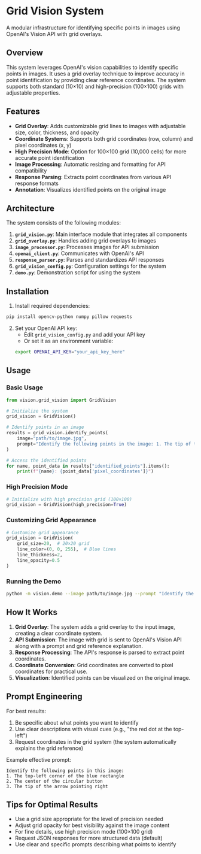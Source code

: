 # Grid Vision System

A modular infrastructure for identifying specific points in images using OpenAI's Vision API with grid overlays.

## Overview

This system leverages OpenAI's vision capabilities to identify specific points in images. It uses a grid overlay technique to improve accuracy in point identification by providing clear reference coordinates. The system supports both standard (10×10) and high-precision (100×100) grids with adjustable properties.

## Features

- **Grid Overlay**: Adds customizable grid lines to images with adjustable size, color, thickness, and opacity
- **Coordinate Systems**: Supports both grid coordinates (row, column) and pixel coordinates (x, y)
- **High Precision Mode**: Option for 100×100 grid (10,000 cells) for more accurate point identification
- **Image Processing**: Automatic resizing and formatting for API compatibility
- **Response Parsing**: Extracts point coordinates from various API response formats
- **Annotation**: Visualizes identified points on the original image

## Architecture

The system consists of the following modules:

1. **`grid_vision.py`**: Main interface module that integrates all components
2. **`grid_overlay.py`**: Handles adding grid overlays to images
3. **`image_processor.py`**: Processes images for API submission
4. **`openai_client.py`**: Communicates with OpenAI's API
5. **`response_parser.py`**: Parses and standardizes API responses
6. **`grid_vision_config.py`**: Configuration settings for the system
7. **`demo.py`**: Demonstration script for using the system

## Installation

1. Install required dependencies:
```bash
pip install opencv-python numpy pillow requests
```

2. Set your OpenAI API key:
   - Edit `grid_vision_config.py` and add your API key
   - Or set it as an environment variable:
   ```bash
   export OPENAI_API_KEY="your_api_key_here"
   ```

## Usage

### Basic Usage

```python
from vision.grid_vision import GridVision

# Initialize the system
grid_vision = GridVision()

# Identify points in an image
results = grid_vision.identify_points(
    image="path/to/image.jpg",
    prompt="Identify the following points in the image: 1. The tip of the object, 2. The center of the red circle"
)

# Access the identified points
for name, point_data in results["identified_points"].items():
    print(f"{name}: {point_data['pixel_coordinates']}")
```

### High Precision Mode

```python
# Initialize with high precision grid (100×100)
grid_vision = GridVision(high_precision=True)
```

### Customizing Grid Appearance

```python
# Customize grid appearance
grid_vision = GridVision(
    grid_size=20,  # 20×20 grid
    line_color=(0, 0, 255),  # Blue lines
    line_thickness=2,
    line_opacity=0.5
)
```

### Running the Demo

```bash
python -m vision.demo --image path/to/image.jpg --prompt "Identify the center of the object" --grid-size 10 --output result.png
```

## How It Works

1. **Grid Overlay**: The system adds a grid overlay to the input image, creating a clear coordinate system.
2. **API Submission**: The image with grid is sent to OpenAI's Vision API along with a prompt and grid reference explanation.
3. **Response Processing**: The API's response is parsed to extract point coordinates.
4. **Coordinate Conversion**: Grid coordinates are converted to pixel coordinates for practical use.
5. **Visualization**: Identified points can be visualized on the original image.

## Prompt Engineering

For best results:

1. Be specific about what points you want to identify
2. Use clear descriptions with visual cues (e.g., "the red dot at the top-left")
3. Request coordinates in the grid system (the system automatically explains the grid reference)

Example effective prompt:
```
Identify the following points in this image:
1. The top-left corner of the blue rectangle
2. The center of the circular button
3. The tip of the arrow pointing right
```

## Tips for Optimal Results

- Use a grid size appropriate for the level of precision needed
- Adjust grid opacity for best visibility against the image content
- For fine details, use high precision mode (100×100 grid)
- Request JSON responses for more structured data (default)
- Use clear and specific prompts describing what points to identify

